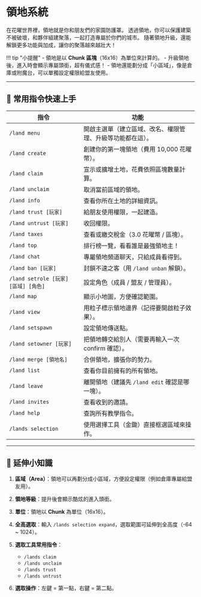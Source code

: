 # 領地系統

在花曜世界裡，領地就是你和朋友們的家園防護罩。
透過領地，你可以保護建築不被破壞，和夥伴組建聚落，一起打造專屬於你們的城市。
隨著領地升級，還能解鎖更多功能與加成，讓你的聚落越來越壯大！

!!! tip "小提醒"
   \- 領地是以 **Chunk 區塊**（16x16）為單位來計算的。
   \- 升級領地後，進入時會顯示專屬頭銜，超有儀式感！
   \- 領地還能劃分成「小區域」，像是倉庫或附魔台，可以單獨設定權限給盟友使用。

---

## 📜 常用指令快速上手

| 指令                             | 功能                             |
| ------------------------------ | ------------------------------ |
| `/land menu`                   | 開啟主選單（建立區域、改名、權限管理、升級等功能都在這）。  |
| `/land create`                 | 創建你的第一塊領地（費用 10,000 花曜幣）。      |
| `/land claim`                  | 宣示或擴增土地，花費依照區塊數量計算。            |
| `/land unclaim`                | 取消當前區域的領地。                     |
| `/land info`                   | 查看你所在土地的詳細資訊。                  |
| `/land trust [玩家]`             | 給朋友使用權限，一起建造。                  |
| `/land untrust [玩家]`           | 收回權限。                          |
| `/land taxes`                  | 查看或繳交稅金（3.0 花曜幣 / 區塊）。         |
| `/land top`                    | 排行榜一覽，看看誰是最強領地主！               |
| `/land chat`                   | 專屬領地頻道聊天，只給成員看得到。              |
| `/land ban [玩家]`               | 封鎖不速之客（用 `/land unban` 解鎖）。    |
| `/land setrole [玩家] [區域] [角色]` | 設定角色（成員 / 盟友 / 管理員）。           |
| `/land map`                    | 顯示小地圖，方便確認範圍。                  |
| `/land view`                   | 用粒子標示領地邊界（記得要開啟粒子效果）。          |
| `/land setspawn`               | 設定領地傳送點。                       |
| `/land setowner [玩家]`          | 把領地轉交給別人（需要再輸入一次 confirm 確認）。  |
| `/land merge [領地名]`            | 合併領地，擴張你的勢力。                   |
| `/land list`                   | 查看你目前擁有的所有領地。                  |
| `/land leave`                  | 離開領地（建議先 `/land edit` 確認是哪一塊）。 |
| `/land invites`                | 查看收到的邀請。                       |
| `/land help`                   | 查詢所有教學指令。                      |
| `/lands selection`             | 使用選擇工具（金鋤）直接框選區域來操作。           |

---

## 📌 延伸小知識

1. **區域（Area）**：領地可以再劃分成小區域，方便設定權限（例如倉庫專屬給盟友用）。
2. **領地等級**：提升後會顯示酷炫的進入頭銜。
3. **單位**：領地以 **Chunk** 為單位（16x16）。
4. **全高選取**：輸入 `/lands selection expand`，選取範圍可延伸到全高度（-64 \~ 1024）。
5. **選取工具常用指令**：

   * `/lands claim`
   * `/lands unclaim`
   * `/lands trust`
   * `/lands untrust`
6. **選取操作**：左鍵 = 第一點，右鍵 = 第二點。


